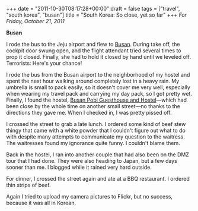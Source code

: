 +++
date = "2011-10-30T08:17:28+00:00"
draft = false
tags = ["travel", "south korea", "busan"]
title = "South Korea: So close, yet so far"
+++
*For Friday, October 21, 2011*

**Busan**

I rode the bus to the Jeju airport and flew to [Busan](http://g.co/maps/anssg). During take off, the cockpit door swung open, and the flight attendant tried several times to prop it closed. Finally, she had to hold it closed by hand until we leveled off. Terrorists: Here's your chance!

I rode the bus from the Busan airport to the neighborhood of my hostel and spent the next hour walking around completely lost in a heavy rain. My umbrella is small to pack easily, so it doesn't cover me very well, especially when wearing my travel pack and carrying my day pack, so I got pretty wet. Finally, I found the hostel, [Busan Pobi Guesthouse and Hostel](http://www.hostelworld.com/hosteldetails.php/Busan-Pobi-Guesthouse-and-Hostel/Busan/51483?sc_sau=rt)&mdash;which had been close by the whole time on another small street&mdash;no thanks to the directions they gave me. When I checked in, I was pretty pissed off.

I crossed the street to grab a late lunch. I ordered some kind of beef stew thingy that came with a white powder that I couldn't figure out what to do with despite many attempts to communicate my question to the waitress. The waitresses found my ignorance quite funny. I couldn't blame them.

Back in the hostel, I ran into another couple that had also been on the DMZ tour that I had done. They were also heading to Japan, but a few days sooner than me. I blogged while it rained very hard outside.

For dinner, I crossed the street again and ate at a BBQ restaurant. I ordered thin strips of beef.

Again I tried to upload my camera pictures to Flickr, but no success, because it was all in Korean.